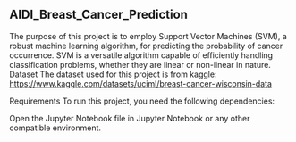 <h2>AIDI_Breast_Cancer_Prediction</h2>

The purpose of this project is to employ Support Vector Machines (SVM), a robust machine learning algorithm, for predicting the probability of cancer occurrence. SVM is a versatile algorithm capable of efficiently handling classification problems, whether they are linear or non-linear in nature.
Dataset The dataset used for this project is from kaggle: https://www.kaggle.com/datasets/uciml/breast-cancer-wisconsin-data

Requirements To run this project, you need the following dependencies:

Open the Jupyter Notebook file in Jupyter Notebook or any other compatible environment.
